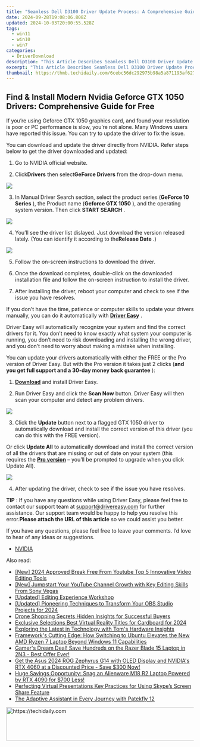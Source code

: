 ```yaml
---
title: "Seamless Dell D3100 Driver Update Process: A Comprehensive Guide with Links & Resources"
date: 2024-09-28T19:08:06.808Z
updated: 2024-10-03T20:00:55.528Z
tags:
  - win11
  - win10
  - win7
categories:
  - DriverDownload
description: "This Article Describes Seamless Dell D3100 Driver Update Process: A Comprehensive Guide with Links & Resources"
excerpt: "This Article Describes Seamless Dell D3100 Driver Update Process: A Comprehensive Guide with Links & Resources"
thumbnail: https://thmb.techidaily.com/6cebc56dc292975b98a5a871193af627ed43dff4753b2894db168c37d5d2f38f.png
---
```


## Find & Install Modern Nvidia Geforce GTX 1050 Drivers: Comprehensive Guide for Free

If you’re using Geforce GTX 1050 graphics card, and found your resolution is poor or PC performance is slow, you’re not alone. Many Windows users have reported this issue. You can try to update the driver to fix the issue.  

 You can download and update the driver directly from NVIDIA. Refer steps below to get the driver downloaded and updated:  
  
 1) Go to NVIDIA official website.  
  
 2) Click**Drivers** then select**GeForce Drivers** from the drop-down menu.  

![](https://images.drivereasy.com/wp-content/uploads/2017/02/img_58abe0ead6b51.jpg)

 3) In Manual Driver Search section, select the product series (**GeForce 10 Series** ), the Product name (**Geforce GTX 1050** ), and the operating system version. Then click **START SEARCH** .  

![](https://images.drivereasy.com/wp-content/uploads/2017/02/img_58abe13ac103e.jpg)
  
 4) You’ll see the driver list dislayed. Just download the version released lately. (You can identify it according to the**Release Date** .)

![](https://images.drivereasy.com/wp-content/uploads/2017/02/img_58abe38e49e3d.jpg)
  
 5) Follow the on-screen instructions to download the driver.

 6) Once the download completes, double-click on the downloaded installation file and follow the on-screen instruction to install the driver.

 7) After installing the driver, reboot your computer and check to see if the issue you have resolves.

 If you don’t have the time, patience or computer skills to update your drivers manually, you can do it automatically with [**Driver Easy**](https://tools.techidaily.com/drivereasy/download/) .

 Driver Easy will automatically recognize your system and find the correct drivers for it. You don’t need to know exactly what system your computer is running, you don’t need to risk downloading and installing the wrong driver, and you don’t need to worry about making a mistake when installing.

 You can update your drivers automatically with either the FREE or the Pro version of Driver Easy. But with the Pro version it takes just 2 clicks (**and you get full support and a 30-day money back guarantee** ):

 1) [**Download**](https://tools.techidaily.com/drivereasy/download/) and install Driver Easy.

 2) Run Driver Easy and click the **Scan Now**   button. Driver Easy will then scan your computer and detect any problem drivers.

![](https://images.drivereasy.com/wp-content/uploads/2018/06/img_5b179631653c3.jpg)

 3) Click the **Update**   button next to a flagged GTX 1050 driver to automatically download and install the correct version of this driver (you can do this with the FREE version).

 Or click **Update All**   to automatically download and install the correct version of all the drivers that are missing or out of date on your system (this requires the [**Pro version**](https://tools.techidaily.com/drivereasy/download/)   – you’ll be prompted to upgrade when you click Update All).

![](https://images.drivereasy.com/wp-content/uploads/2018/06/img_5b17964fa325c.jpg)

 4) After updating the driver, check to see if the issue you have resolves.

**TIP** : If you have any questions while using Driver Easy, please feel free to contact our support team at [support@drivereasy.com](https://tools.techidaily.com/drivereasy/download/) for further assistance. Our support team would be happy to help you resolve this error.**Please attach the URL of this article** so we could assist you better.

 If you have any questions, please feel free to leave your comments. I’d love to hear of any ideas or suggestions.

* [NVIDIA](https://tools.techidaily.com/drivereasy/download/)

<ins class="adsbygoogle"
     style="display:block"
     data-ad-format="autorelaxed"
     data-ad-client="ca-pub-7571918770474297"
     data-ad-slot="1223367746"></ins>

<ins class="adsbygoogle"
     style="display:block"
     data-ad-client="ca-pub-7571918770474297"
     data-ad-slot="8358498916"
     data-ad-format="auto"
     data-full-width-responsive="true"></ins>

<span class="atpl-alsoreadstyle">Also read:</span>
<div><ul>
<li><a href="https://facebook-video-footage.techidaily.com/new-2024-approved-break-free-from-youtube-top-5-innovative-video-editing-tools/"><u>[New] 2024 Approved Break Free From Youtube Top 5 Innovative Video Editing Tools</u></a></li>
<li><a href="https://facebook-record-videos.techidaily.com/new-jumpstart-your-youtube-channel-growth-with-key-editing-skills-from-sony-vegas/"><u>[New] Jumpstart Your YouTube Channel Growth with Key Editing Skills From Sony Vegas</u></a></li>
<li><a href="https://youtube-docs.techidaily.com/ed-editing-experience-workshop/"><u>[Updated] Editing Experience Workshop</u></a></li>
<li><a href="https://desktop-recording.techidaily.com/updated-pioneering-techniques-to-transform-your-obs-studio-projects-for-2024/"><u>[Updated] Pioneering Techniques to Transform Your OBS Studio Projects for 2024</u></a></li>
<li><a href="https://fox-helps.techidaily.com/drone-shopping-secrets-hidden-insights-for-successful-buyers/"><u>Drone Shopping Secrets Hidden Insights for Successful Buyers</u></a></li>
<li><a href="https://article-tips.techidaily.com/exclusive-selections-best-virtual-reality-titles-for-cardboard-for-2024/"><u>Exclusive Selections Best Virtual Reality Titles for Cardboard for 2024</u></a></li>
<li><a href="https://hardware-updates.techidaily.com/exploring-the-latest-in-technology-with-toms-hardware-insights/"><u>Exploring the Latest in Technology with Tom's Hardware Insights</u></a></li>
<li><a href="https://hardware-updates.techidaily.com/frameworks-cutting-edge-how-switching-to-ubuntu-elevates-the-new-amd-ryzen-7-laptop-beyond-windows-11-capabilities/"><u>Framework's Cutting Edge: How Switching to Ubuntu Elevates the New AMD Ryzen 7 Laptop Beyond Windows 11 Capabilities</u></a></li>
<li><a href="https://hardware-updates.techidaily.com/gamers-dream-deal-save-hundreds-on-the-razer-blade-15-laptop-in-2n3-best-offer-ever/"><u>Gamer's Dream Deal! Save Hundreds on the Razer Blade 15 Laptop in 2N3 - Best Offer Ever!</u></a></li>
<li><a href="https://hardware-updates.techidaily.com/get-the-asus-2024-rog-zephyrus-g14-with-oled-display-and-nvidias-rtx-4060-at-a-discounted-price-save-300-now/"><u>Get the Asus 2024 ROG Zephyrus G14 with OLED Display and NVIDIA's RTX 4060 at a Discounted Price - Save $300 Now!</u></a></li>
<li><a href="https://hardware-updates.techidaily.com/huge-savings-opportunity-snag-an-alienware-m18-r2-laptop-powered-by-rtx-4090-for-700-less/"><u>Huge Savings Opportunity: Snag an Alienware M18 R2 Laptop Powered by RTX 4090 for $700 Less!</u></a></li>
<li><a href="https://video-screen-grab.techidaily.com/perfecting-virtual-presentations-key-practices-for-using-skypes-screen-share-feature/"><u>Perfecting Virtual Presentations Key Practices for Using Skype’s Screen Share Feature</u></a></li>
<li><a href="https://buynow-tips.techidaily.com/the-adaptive-assistant-in-every-journey-with-patekfly-12/"><u>The Adaptive Assistant in Every Journey with Patekfly 12</u></a></li>
</ul></div>

<!-- affiliate ads begin -->
<a href="https://unicoeye.pxf.io/c/5597632/2148775/18498" target="_top" id="2148775">
  <img src="//a.impactradius-go.com/display-ad/18498-2148775" border="0" alt="https://techidaily.com" width="728" height="90"/>
</a>
<img height="0" width="0" src="https://unicoeye.pxf.io/i/5597632/2148775/18498" style="position:absolute;visibility:hidden;" border="0" />
<!-- affiliate ads end -->

